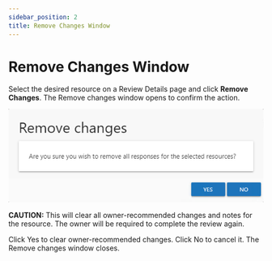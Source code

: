 ```yaml
---
sidebar_position: 2
title: Remove Changes Window
---
```


# Remove Changes Window

Select the desired resource on a Review Details page and click **Remove Changes**. The Remove changes window opens to confirm the action.

![Remove changes window](../../../../../static/Content/Resources/Images/Access/General/Window/RemoveChanges.png "Remove changes window")

**CAUTION:** This will clear all owner-recommended changes and notes for the resource. The owner will be required to complete the review again.

Click Yes to clear owner-recommended changes. Click No to cancel it. The Remove changes window closes.